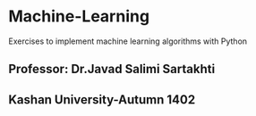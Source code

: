 # Machine-Learning
Exercises to implement machine learning algorithms with Python
## Professor: Dr.Javad Salimi Sartakhti
## Kashan University-Autumn 1402
